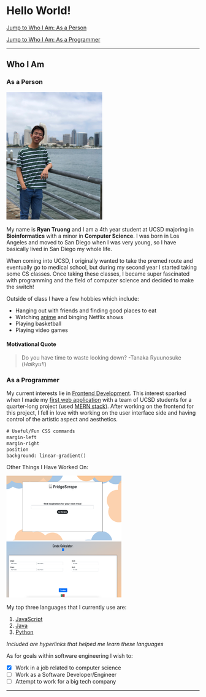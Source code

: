 # Hello World!
[Jump to Who I Am: As a Person](#As-a-Person)

[Jump to Who I Am: As a Programmer](#As-a-Programmer)

---
## Who I Am
### As a Person
<img src="./IMG_2575.jpg" alt="personal picture" width = "250">

My name is **Ryan Truong** and I am a 4th year student at UCSD majoring in **Bioinformatics** with a minor in **Computer Science**. I was born in Los Angeles and moved to San Diego when I was very young, so I have basically lived in San Diego my whole life. 

When coming into UCSD, I originally wanted to take the premed route and eventually go to medical school, but during my second year I started taking some CS classes. Once taking these classes, I became super fascinated with programming and the field of computer science and decided to make the switch!

Outside of class I have a few hobbies which include:
- Hanging out with friends and finding good places to eat
- Watching [anime](#Motivational-Quote) and binging Netflix shows
- Playing basketball
- Playing video games

#### Motivational Quote
> Do you have time to waste looking down?
> -Tanaka Ryuunosuke (*Haikyu!!*)

### As a Programmer
My current interests lie in [Frontend Development](https://www.w3schools.com/howto/howto_blog_become_frontenddev.asp). This interest sparked when I made my [first web application](https://github.com/acmucsd-projects/team-piplup-wi22) with a team of UCSD students for a quarter-long project (used [MERN stack](MERN.png)). After working on the frontend for this project, I fell in love with working on the user interface side and having control of the artistic aspect and aesthetics.

```
# Useful/Fun CSS commands
margin-left
margin-right
position
background: linear-gradient()
```

Other Things I Have Worked On:

<img src="./fridgescrape.png" alt="fridgescrape" width = "300">
<img src="./gradecalc.png" alt="gradecalc" width = "300">

My top three languages that I currently use are:
1. [JavaScript](https://www.freecodecamp.org/learn/javascript-algorithms-and-data-structures/#basic-javascript)
2. [Java](https://ucsd-cse11-f21.github.io/)
3. [Python](https://www.py4e.com/)

*Included are hyperlinks that helped me learn these languages*

As for goals within software engineering I wish to:
- [x] Work in a job related to computer science
- [ ] Work as a Software Developer/Engineer
- [ ] Attempt to work for a big tech company

---
